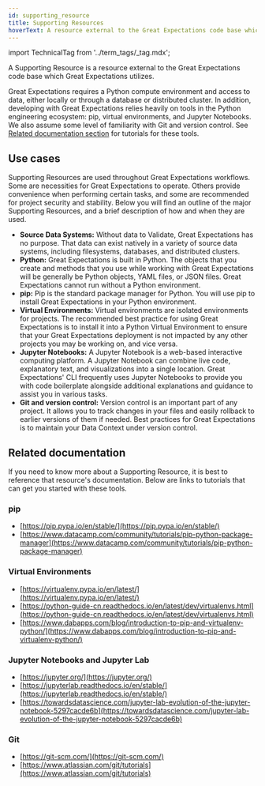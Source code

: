 ```yaml
---
id: supporting_resource
title: Supporting Resources
hoverText: A resource external to the Great Expectations code base which Great Expectations utilizes.
---
```


import TechnicalTag from '../term_tags/_tag.mdx';

A Supporting Resource is a resource external to the Great Expectations code base which Great Expectations utilizes.

Great Expectations requires a Python compute environment and access to data, either locally or through a database or distributed cluster. In addition, developing with Great Expectations relies heavily on tools in the Python engineering ecosystem: pip, virtual environments, and Jupyter Notebooks. We also assume some level of familiarity with Git and version control. See [Related documentation section](#related-documentation) for tutorials for these tools.

## Use cases

Supporting Resources are used throughout Great Expectations workflows.  Some are necessities for Great Expectations to operate.  Others provide convenience when performing certain tasks, and some are recommended for project security and stability.  Below you will find an outline of the major Supporting Resources, and a brief description of how and when they are used.

- **Source Data Systems:** Without data to Validate, Great Expectations has no purpose.  That data can exist natively in a variety of source data systems, including filesystems, databases, and distributed clusters.
- **Python:** Great Expectations is built in Python.  The objects that you create and methods that you use while working with Great Expectations will be generally be Python objects, YAML files, or JSON files.  Great Expectations cannot run without a Python environment.
- **pip:** Pip is the standard package manager for Python.  You will use pip to install Great Expectations in your Python environment.
- **Virtual Environments:** Virtual environments are isolated environments for projects.  The recommended best practice for using Great Expectations is to install it into a Python Virtual Environment to ensure that your Great Expectations deployment is not impacted by any other projects you may be working on, and vice versa.
- **Jupyter Notebooks:** A Jupyter Notebook is a web-based interactive computing platform.  A Jupyter Notebook can combine live code, explanatory text, and visualizations into a single location.  Great Expectations' CLI frequently uses Jupyter Notebooks to provide you with code boilerplate alongside additional explanations and guidance to assist you in various tasks.
- **Git and version control:** Version control is an important part of any project.  It allows you to track changes in your files and easily rollback to earlier versions of them if needed.  Best practices for Great Expectations  is to maintain your Data Context under version control.


## Related documentation

If you need to know more about a Supporting Resource, it is best to reference that resource's documentation.  Below are links to tutorials that can get you started with these tools.

### pip
* [https://pip.pypa.io/en/stable/](https://pip.pypa.io/en/stable/)
* [https://www.datacamp.com/community/tutorials/pip-python-package-manager](https://www.datacamp.com/community/tutorials/pip-python-package-manager)

### Virtual Environments
* [https://virtualenv.pypa.io/en/latest/](https://virtualenv.pypa.io/en/latest/)
* [https://python-guide-cn.readthedocs.io/en/latest/dev/virtualenvs.html](https://python-guide-cn.readthedocs.io/en/latest/dev/virtualenvs.html)
* [https://www.dabapps.com/blog/introduction-to-pip-and-virtualenv-python/](https://www.dabapps.com/blog/introduction-to-pip-and-virtualenv-python/)
  
### Jupyter Notebooks and Jupyter Lab
* [https://jupyter.org/](https://jupyter.org/)
* [https://jupyterlab.readthedocs.io/en/stable/](https://jupyterlab.readthedocs.io/en/stable/)
* [https://towardsdatascience.com/jupyter-lab-evolution-of-the-jupyter-notebook-5297cacde6b](https://towardsdatascience.com/jupyter-lab-evolution-of-the-jupyter-notebook-5297cacde6b)

### Git
* [https://git-scm.com/](https://git-scm.com/)
* [https://www.atlassian.com/git/tutorials](https://www.atlassian.com/git/tutorials)







